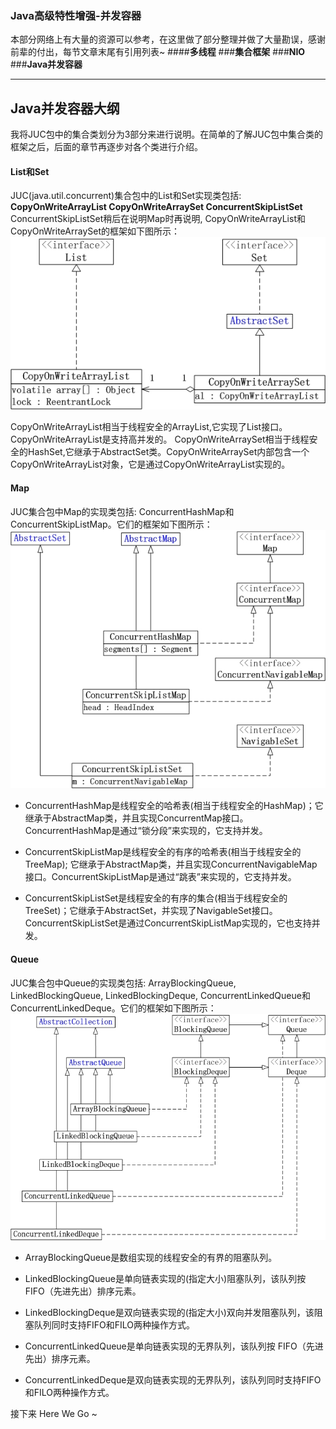 ### **Java高级特性增强-并发容器**
本部分网络上有大量的资源可以参考，在这里做了部分整理并做了大量勘误，感谢前辈的付出，每节文章末尾有引用列表~
####**多线程**
###**集合框架**
###**NIO**
###**Java并发容器**

* * *
## Java并发容器大纲
我将JUC包中的集合类划分为3部分来进行说明。在简单的了解JUC包中集合类的框架之后，后面的章节再逐步对各个类进行介绍。

#### List和Set
JUC(java.util.concurrent)集合包中的List和Set实现类包括: 
**CopyOnWriteArrayList
CopyOnWriteArraySet
ConcurrentSkipListSet**
ConcurrentSkipListSet稍后在说明Map时再说明,
CopyOnWriteArrayList和CopyOnWriteArraySet的框架如下图所示：
![1a78b3149b2e4a75eecdc8659514d771](大数据成神之路-Java高级特性增强(并发容器大纲).resources/9AB2EEAE-5F35-4C72-9953-E24DB769027D.jpg)

CopyOnWriteArrayList相当于线程安全的ArrayList,它实现了List接口。CopyOnWriteArrayList是支持高并发的。
CopyOnWriteArraySet相当于线程安全的HashSet,它继承于AbstractSet类。CopyOnWriteArraySet内部包含一个CopyOnWriteArrayList对象，它是通过CopyOnWriteArrayList实现的。

#### Map
JUC集合包中Map的实现类包括: ConcurrentHashMap和ConcurrentSkipListMap。它们的框架如下图所示：
![4187acf99165786a1cf403125c521dd4](大数据成神之路-Java高级特性增强(并发容器大纲).resources/95BA2E89-44BB-461D-A8FA-9C62C4E65FE3.jpg)

* ConcurrentHashMap是线程安全的哈希表(相当于线程安全的HashMap)；它继承于AbstractMap类，并且实现ConcurrentMap接口。ConcurrentHashMap是通过“锁分段”来实现的，它支持并发。

* ConcurrentSkipListMap是线程安全的有序的哈希表(相当于线程安全的TreeMap); 它继承于AbstractMap类，并且实现ConcurrentNavigableMap接口。ConcurrentSkipListMap是通过“跳表”来实现的，它支持并发。

* ConcurrentSkipListSet是线程安全的有序的集合(相当于线程安全的TreeSet)；它继承于AbstractSet，并实现了NavigableSet接口。ConcurrentSkipListSet是通过ConcurrentSkipListMap实现的，它也支持并发。

#### Queue

JUC集合包中Queue的实现类包括: ArrayBlockingQueue, LinkedBlockingQueue, LinkedBlockingDeque, ConcurrentLinkedQueue和ConcurrentLinkedDeque。它们的框架如下图所示：
![9e1832eddfe3346bc85588364e25fcf2](大数据成神之路-Java高级特性增强(并发容器大纲).resources/E30FE17C-4587-43C9-9DF3-7C0891408761.jpg)

* ArrayBlockingQueue是数组实现的线程安全的有界的阻塞队列。

* LinkedBlockingQueue是单向链表实现的(指定大小)阻塞队列，该队列按 FIFO（先进先出）排序元素。

* LinkedBlockingDeque是双向链表实现的(指定大小)双向并发阻塞队列，该阻塞队列同时支持FIFO和FILO两种操作方式。

* ConcurrentLinkedQueue是单向链表实现的无界队列，该队列按 FIFO（先进先出）排序元素。

* ConcurrentLinkedDeque是双向链表实现的无界队列，该队列同时支持FIFO和FILO两种操作方式。

接下来
Here We Go ~